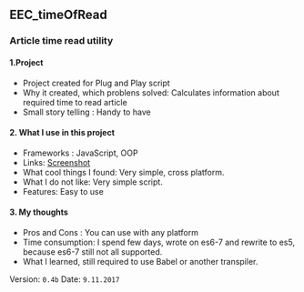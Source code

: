 ## EEC_timeOfRead
### Article time read utility

#### 1.Project
 * Project created for Plug and Play script
 * Why it created, which problens solved: Calculates information about required time to read article
 * Small story telling : Handy to have
#### 2. What I use in this project
 * Frameworks : JavaScript, OOP
 * Links: [Screenshot](https://github.com/EvilEpicCoder/EEC_timeOfRead/blob/master/screenshot.jpg)
 * What cool things I found: Very simple, cross platform.
  * What I do not like: Very simple script.
  * Features: Easy to use
#### 3. My thoughts
  * Pros and Cons : You can use with any platform
  * Time consumption: I spend few days, wrote on es6-7 and rewrite to es5, because es6-7 still not all supported.
  * What I learned, still required to use Babel or another transpiler.

  Version: `0.4b`
  Date: `9.11.2017`
